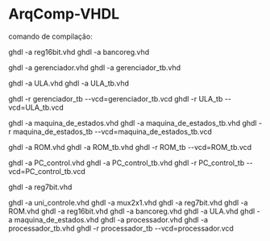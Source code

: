 # ArqComp-VHDL

comando de compilação:

ghdl -a reg16bit.vhd
ghdl -a bancoreg.vhd

ghdl -a gerenciador.vhd
ghdl -a gerenciador_tb.vhd

ghdl -a ULA.vhd
ghdl -a ULA_tb.vhd

ghdl -r gerenciador_tb --vcd=gerenciador_tb.vcd
ghdl -r ULA_tb --vcd=ULA_tb.vcd



ghdl -a maquina_de_estados.vhd
ghdl -a maquina_de_estados_tb.vhd
ghdl -r maquina_de_estados_tb --vcd=maquina_de_estados_tb.vcd

ghdl -a ROM.vhd
ghdl -a ROM_tb.vhd
ghdl -r ROM_tb --vcd=ROM_tb.vcd

ghdl -a PC_control.vhd
ghdl -a PC_control_tb.vhd
ghdl -r PC_control_tb --vcd=PC_control_tb.vcd

ghdl -a reg7bit.vhd

ghdl -a uni_controle.vhd
ghdl -a mux2x1.vhd
ghdl -a reg7bit.vhd
ghdl -a ROM.vhd
ghdl -a reg16bit.vhd
ghdl -a bancoreg.vhd
ghdl -a ULA.vhd
ghdl -a maquina_de_estados.vhd
ghdl -a processador.vhd
ghdl -a processador_tb.vhd
ghdl -r processador_tb --vcd=processador.vcd
